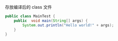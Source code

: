 存放编译后的 class 文件

```java
public class MainTest {
    public  void main(String[] args) {
        System.out.println("Hello world!" + args);
    }
}
```